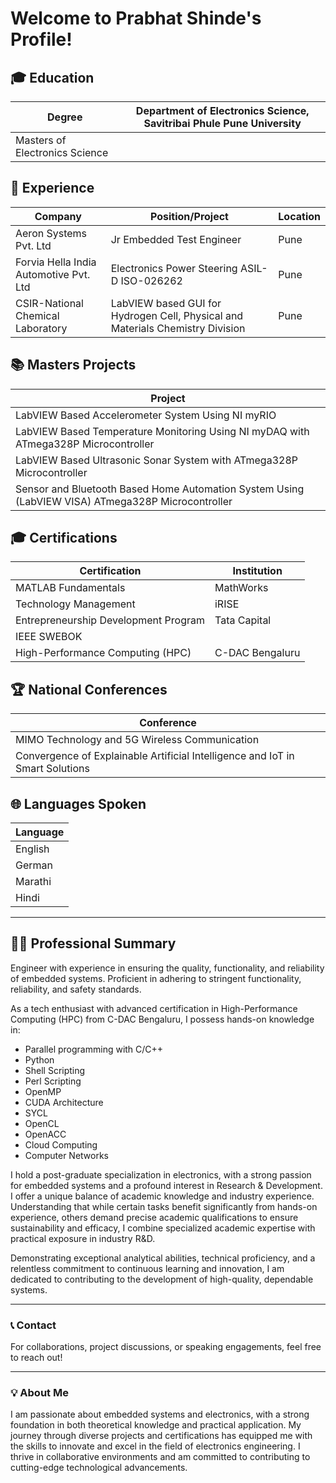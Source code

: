 # Welcome to Prabhat Shinde's Profile!

## 🎓 Education
| Degree                     | Department of Electronics Science, Savitribai Phule Pune University          |
|----------------------------|------------------------------------------------------------------------------|
| Masters of Electronics Science | |

## 💼 Experience
| Company                                   | Position/Project                                           | Location |
|-------------------------------------------|------------------------------------------------------------|----------|
| Aeron Systems Pvt. Ltd                    | Jr Embedded Test Engineer                                  | Pune     |
| Forvia Hella India Automotive Pvt. Ltd    | Electronics Power Steering ASIL-D ISO-026262               | Pune     |
| CSIR-National Chemical Laboratory         | LabVIEW based GUI for Hydrogen Cell, Physical and Materials Chemistry Division | Pune     |

## 📚 Masters Projects
| Project                                                                                              |
|------------------------------------------------------------------------------------------------------|
| LabVIEW Based Accelerometer System Using NI myRIO                                                   |
| LabVIEW Based Temperature Monitoring Using NI myDAQ with ATmega328P Microcontroller                  |
| LabVIEW Based Ultrasonic Sonar System with ATmega328P Microcontroller                                |
| Sensor and Bluetooth Based Home Automation System Using (LabVIEW VISA) ATmega328P Microcontroller    |

## 🎓 Certifications
| Certification                       | Institution                |
|-------------------------------------|----------------------------|
| MATLAB Fundamentals                 | MathWorks                  |
| Technology Management               | iRISE                      |
| Entrepreneurship Development Program| Tata Capital               |
| IEEE SWEBOK                         |                            |
| High-Performance Computing (HPC)    | C-DAC Bengaluru            |

## 🏆 National Conferences
| Conference                                                                           |
|--------------------------------------------------------------------------------------|
| MIMO Technology and 5G Wireless Communication                                        |
| Convergence of Explainable Artificial Intelligence and IoT in Smart Solutions        |

## 🌐 Languages Spoken
| Language |
|----------|
| English  |
| German   |
| Marathi  |
| Hindi    |

---

## 🧑‍💼 Professional Summary
Engineer with experience in ensuring the quality, functionality, and reliability of embedded systems. Proficient in adhering to stringent functionality, reliability, and safety standards. 

As a tech enthusiast with advanced certification in High-Performance Computing (HPC) from C-DAC Bengaluru, I possess hands-on knowledge in:
- Parallel programming with C/C++
- Python
- Shell Scripting
- Perl Scripting
- OpenMP
- CUDA Architecture
- SYCL
- OpenCL
- OpenACC
- Cloud Computing
- Computer Networks

I hold a post-graduate specialization in electronics, with a strong passion for embedded systems and a profound interest in Research & Development. I offer a unique balance of academic knowledge and industry experience. Understanding that while certain tasks benefit significantly from hands-on experience, others demand precise academic qualifications to ensure sustainability and efficacy, I combine specialized academic expertise with practical exposure in industry R&D.

Demonstrating exceptional analytical abilities, technical proficiency, and a relentless commitment to continuous learning and innovation, I am dedicated to contributing to the development of high-quality, dependable systems.

---

### 📞 Contact
For collaborations, project discussions, or speaking engagements, feel free to reach out!

---

### 💡 About Me
I am passionate about embedded systems and electronics, with a strong foundation in both theoretical knowledge and practical application. My journey through diverse projects and certifications has equipped me with the skills to innovate and excel in the field of electronics engineering. I thrive in collaborative environments and am committed to contributing to cutting-edge technological advancements.
